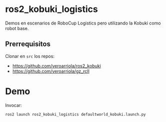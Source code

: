 # ros2_kobuki_logistics
Demos en escenarios de RoboCup Logistics pero utilizando la Kobuki como robot base.

## Prerrequisitos

Clonar en ```src``` los repos:
* https://github.com/veroarriola/ros2_kobuki
* https://github.com/veroarriola/gz_rcll

# Demo

Invocar:

```
ros2 launch ros2_kobuki_logistics defaultworld_kobuki.launch.py
```
